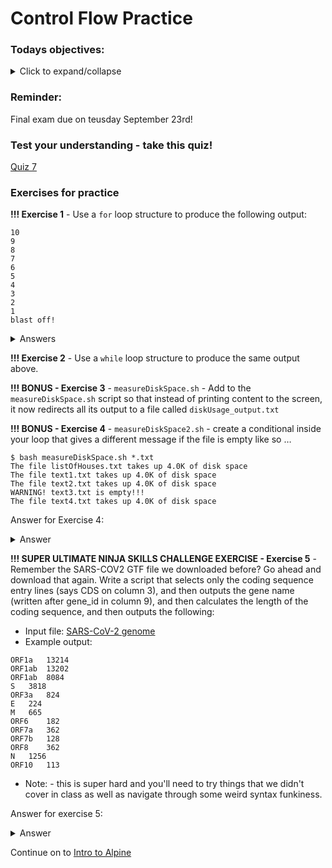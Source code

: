 # Control Flow Practice

### Todays objectives: 

<details>
  <summary>Click to expand/collapse</summary>

---

- **Vocabulary**
  - High-Performance Computing (HPC)
  - Supercomputer
  - Compute Cluster
  - Nodes
    - Login nodes
    - Compile nodes
    - Compute nodes
  - Custom Commands
  - `$PATH` – your path
  - `.bash_profile` file

- **Things you should know how to do after this class**
  - Know how to log onto ALPINE
  - Understand the benefits of using a supercomputer
  - Have a rudimentary understanding of Nodes on ALPINE
    - Understand that you shouldn’t do large jobs on the login node
  - Have a rudimentary understanding of the File Structure system on ALPINE
  - Learn about the $PATH which is an environmental variable.
    - Be aware of the concept of adding directories to your $PATH
  - Have a cursory knowledge about how .bash_profile files can be used to customize the user experience
  - Learn about the main steps in creating a custom command

- **Commands covered**
  - `acompile`
  - `curc-quota`
  - `module avail`

---

</details>


### Reminder: 

Final exam due on teusday September 23rd! 

### Test your understanding - take this quiz!

[Quiz 7](https://forms.gle/LFgfbRWYnnCYCDM16)

### Exercises for practice

**!!! Exercise 1** - Use a `for` loop structure to produce the following output:

```
10
9
8
7
6
5
4
3
2
1
blast off!
```

<details>
  <summary>Answers</summary>

---

```
#!/usr/bin/env bash
 

numbers=(10 9 8 7 6 5 4 3 2 1 "Blast-Off!")
 
# each element in the array variable houses will be sequentially accessed as the variable $housename
for number in ${numbers[@]}
do
    echo -e "$number"
 
done
```


---

</details>

**!!! Exercise 2** - Use a `while` loop structure to produce the same output above.

**!!! BONUS - Exercise 3** - `measureDiskSpace.sh` - Add to the `measureDiskSpace.sh` script so that instead of printing content to the screen, it now redirects all its output to a file called `diskUsage_output.txt`

**!!! BONUS - Exercise 4** - `measureDiskSpace2.sh` - create a conditional inside your loop that gives a different message if the file is empty like so …

```
$ bash measureDiskSpace.sh *.txt
The file listOfHouses.txt takes up 4.0K of disk space
The file text1.txt takes up 4.0K of disk space
The file text2.txt takes up 4.0K of disk space
WARNING! text3.txt is empty!!!
The file text4.txt takes up 4.0K of disk space
```

Answer for Exercise 4:

<details>
  <summary>Answer</summary>

```
#!/usr/bin/env bash
 
#Note: This answer contains a conditional within a for loop...
 
# For loop
   # If
   # Else
 
 
# Capture arguments
myarguments=$@
 
#Loop over each argument
 
for myfile in ${myarguments[@]}
do
	# Calculate the disk usage for a file
	# Remove the file name from the output using cut
	# Remove white space from the output using sed
	myspace=$( du -h $myfile | cut -f 1 | sed 's/ //g' )
 
	# Check if $myspace is 0B
	if [ $myspace == "0B" ]
	then
		# If file is empty, say so
		echo "File is empty!"
	else
		# If file is not empty, print the sentence including the file name and the disk usage:
		echo -e "The file $myfile takes up $myspace of disk space"
	fi
 
done
```

</details>

**!!! SUPER ULTIMATE NINJA SKILLS CHALLENGE EXERCISE - Exercise 5** - Remember the SARS-COV2 GTF file we downloaded before? Go ahead and download that again. Write a script that selects only the coding sequence entry lines (says CDS on column 3), and then outputs the gene name (written after gene_id in column 9), and then calculates the length of the coding sequence, and then outputs the following:
- Input file: [SARS-CoV-2 genome](https://github.com/jesshill/CSU-2025FA-DSCI-510-001_LINUX_as_a_computational_platform/blob/main/Data/SARSCoV2_ncbiGenes.gtf)
- Example output: 
```
ORF1a 	13214
ORF1ab 	13202
ORF1ab 	8084
S 	3818
ORF3a 	824
E 	224
M 	665
ORF6 	182
ORF7a 	362
ORF7b 	128
ORF8 	362
N 	1256
ORF10 	113
```
- Note: - this is super hard and you'll need to try things that we didn't cover in class as well as navigate through some weird syntax funkiness.

Answer for exercise 5:

<details>
  <summary>Answer</summary>

```
#!/usr/bin/env bash
 
# take in the file as an argument/special variable
mygtf="$1"
 
# Select just the CDS entries
grep 'CDS' $mygtf > temp.gtf
 
# Acquire gene names, start, and stop as array variables
genenames=($(cut -f 9 temp.gtf | cut -d ' ' -f 2 | sed 's/"//g' | sed 's/;//g'))
starts=($(cut -f 4 temp.gtf ))
stops=($(cut -f 5 temp.gtf ))
 
# Initiate a counter
x=0
 
# Conditional While loop
while [ $x -lt ${#genenames[@]} ]
do
 
	# print the gene name
	echo -ne ${genenames[$x]} "\t"
 
	# calculate the length of the 
	diff=$((${starts[$x]} - ${stops[$x]}))
 
	# conditional - if it's a negative, take the positive
	if [ "$diff" -lt 0 ]
		then
        diff=$(($diff * -1))
	fi
 
	# print out the distance 
	echo $diff
 
	# increment the counter
	((x++)) 
 
done
```

</details>

Continue on to [Intro to Alpine](4-5_Intro_to_Alpine.md)
